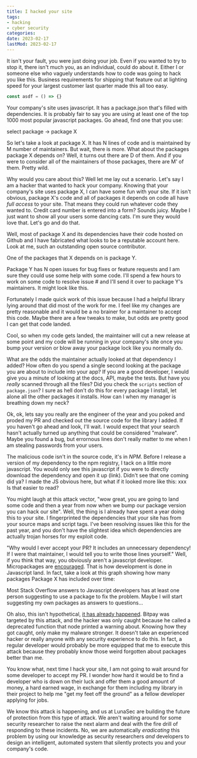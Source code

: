 ```yaml
---
title: I hacked your site
tags: 
- hacking
- cyber security
categories: 
date: 2023-02-17
lastMod: 2023-02-17
---
```

It isn't your fault, you were just doing your job. Even if you wanted to try to stop it, there isn't much you, as an individual, could do about it. Either I or someone else who vaguely understands how to code was going to hack you like this. Business requirements for shipping that feature out at lighting speed for your largest customer last quarter made this all too easy.

```js
const asdf = () => {}
```

Your company's site uses javascript. It has a package.json that's filled with dependencies. It is probably fair to say you are using at least one of the top 1000 most popular javascript packages. Go ahead, find one that you use:

select package -> package X

So let's take a look at package X. It has N lines of code and is maintained by M number of maintainers. But wait, there is more. What about the packages package X depends on? Well, it turns out there are D of them. And if you were to consider all of the maintainers of those packages, there are M' of them. Pretty wild.

Why would you care about this? Well let me lay out a scenario.
Let's say I am a hacker that wanted to hack your company. Knowing that your company's site uses package X, I can have some fun with your site. If it isn't obvious, package X's code and all of packages it depends on code all have _full access_ to your site. That means they could run whatever code they wanted to. Credit card number is entered into a form? Sounds juicy. Maybe I just want to show all your users some dancing cats. I'm sure they would love that. Let's go and do that.

Well, most of package X and its dependencies have their code hosted on Github and I have fabricated what looks to be a reputable account here. Look at me, such an outstanding open source contributor.

One of the packages that X depends on is package Y.

Package Y has N open issues for bug fixes or feature requests and I am sure they could use some help with some code. I'll spend a few hours to work on some code to resolve issue # and I'll send it over to package Y's maintainers. It might look like this.

Fortunately I made quick work of this issue because I had a helpful library lying around that did most of the work for me. I feel like my changes are pretty reasonable and it would be a no brainer for a maintainer to accept this code. Maybe there are a few tweaks to make, but odds are pretty good I can get that code landed.

Cool, so when my code gets landed, the maintainer will cut a new release at some point and my code will be running in your company's site once you bump your version or blow away your package lock like you normally do.

What are the odds the maintainer actually looked at that dependency I added? How often do you spend a single second looking at the package you are about to include into your app? If you are a good developer, I would give you a minute of looking at the docs, API, maybe the tests. But have you _really_ scanned through all the files? Did you check the `scripts` section of `package.json`? I sure as hell don't do this for every package I install, let alone all the other packages it installs. How can I when my manager is breathing down my neck?

Ok, ok, lets say you really are the engineer of the year and you poked and proded my PR and checked out the source code for the library I added. If you haven't go ahead and look, I'll wait. I would expect that your search hasn't actually turned up anything that could be considered "malware". Maybe you found a bug, but errornous lines don't really matter to me when I am stealing passwords from your users.

The malicious code isn't in the source code, it's in _NPM_. Before I release a version of my dependency to the npm registry, I tack on a little more javascript. You would only see this javascript if you were to directly download the dependency and open it up (link). Didn't see that one coming did ya? I made the JS obvious here, but what if it looked more like this: xxx Is that easier to read?

You might laugh at this attack vector, "wow great, you are going to land some code and then a year from now when we bump our package version you can hack our site". Well, the thing is I already have spent a year doing this to your site. I fingerprinted the dependencies that your site has from your source maps and script tags. I've been resolving issues like this for the past year, and you don't have the slightest idea which dependencies are actually trojan horses for my exploit code.

"Why would I ever accept your PR? It includes an unnecessary dependency! If I were that maintainer, I would tell you to write those lines yourself." Well, if you think that way, you obviously aren't a javascript developer. Micropackages are [encouraged](https://www.chevtek.io/why-i-think-micro-packages-are-a-good-thing/). That is how development is done in Javascript land. In fact, take a look at this graph showing how many packages Package X has included over time:

Most Stack Overflow answers to Javascript developers has at least one person suggesting to use a package to fix the problem. Maybe I will start suggesting my own packages as answers to questions...

Oh also, this isn't hypothetical, [it has already happened](https://snyk.io/blog/a-post-mortem-of-the-malicious-event-stream-backdoor/). Bitpay was targeted by this attack, and the hacker was only caught because he called a deprecated function that node printed a warning about. Knowing how they got caught, only make my malware stronger.
It doesn't take an experienced hacker or really anyone with any security experience to do this. In fact, a regular developer would probably be more equipped that me to execute this attack because they probably know those weird forgotten about packages better than me.

You know what, next time I hack your site, I am not going to wait around for some developer to accept my PR. I wonder how hard it would be to find a developer who is down on their luck and offer them a good amount of money, a hard earned wage, in exchange for them including my library in their project to help me "get my feet off the ground" as a fellow developer applying for jobs.

We know this attack is happening, and us at LunaSec are building the future of protection from this type of attack. We aren't waiting around for some security researcher to raise the next alarm and deal with the fire drill of responding to these incidents. No, we are automatically _eradicating_ this problem by using our knowledge as security researchers _and_ developers to design an intelligent, automated system that silently protects you and your company's code.


